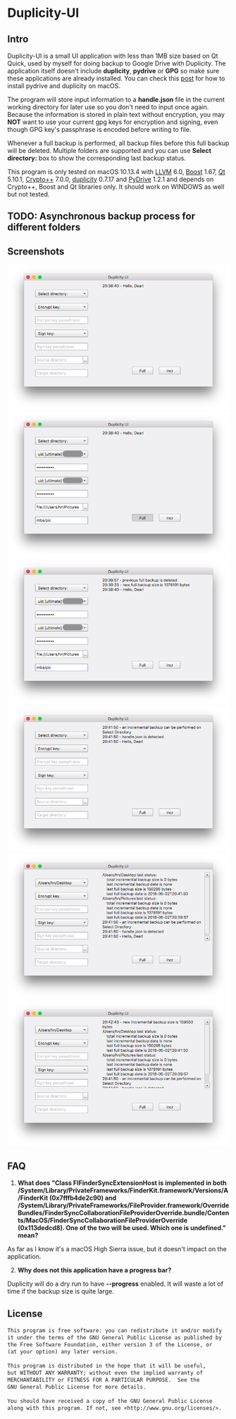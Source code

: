 # Duplicity-UI

## Intro

Duplicity-UI is a small UI application with less than 1MB size based on Qt Quick, used by myself for doing backup to Google Drive with Duplicity. The application itself doesn't include **duplicity**, **pydrive** or **GPG** so make sure these applications are already installed. You can check this [post](https://redplus.me/post/using-duplicity-with-google-drive-for-backup-on-macos/) for how to install pydrive and duplicity on macOS.

The program will store input information to a **handle.json** file in the current working directory for later use so you don't need to input once again. Because the information is stored in plain text without encryption, you may **NOT** want to use your current gpg keys for encryption and signing, even though GPG key's passphrase is encoded before writing to file.

Whenever a full backup is performed, all backup files before this full backup will be deleted. Multiple folders are supported and you can use **Select directory:** box to show the corresponding last backup status.

This program is only tested on macOS 10.13.4 with [LLVM](https://llvm.org/) 6.0, [Boost](https://www.boost.org/) 1.67, [Qt](https://www.qt.io/) 5.10.1, [Crypto++](https://www.cryptopp.com/) 7.0.0, [duplicity](http://duplicity.nongnu.org/) 0.7.17 and [PyDrive](https://github.com/gsuitedevs/PyDrive) 1.2.1 and depends on Crypto++, Boost and Qt libraries only. It should work on WINDOWS as well but not tested.

## TODO: Asynchronous backup process for different folders

## Screenshots

![start](img/start.png "start page")
![full_ing](img/full_ing.png "full backup is being performed")
![full_done](img/full_done.png "full backup is done")
![config](img/config.png "configuration file is reloaded")
![last_status](img/last_status.png "show last backup status")
![incr_done](img/incr_done.png "incremental backup is done")

## FAQ

1. **What does "Class FIFinderSyncExtensionHost is implemented in both /System/Library/PrivateFrameworks/FinderKit.framework/Versions/A/FinderKit (0x7fffb4de2c90) and /System/Library/PrivateFrameworks/FileProvider.framework/OverrideBundles/FinderSyncCollaborationFileProviderOverride.bundle/Contents/MacOS/FinderSyncCollaborationFileProviderOverride (0x113dedcd8). One of the two will be used. Which one is undefined." mean?**

As far as I know it's a macOS High Sierra issue, but it doesn't impact on the application.

2. **Why does not this application have a progress bar?**

Duplicity will do a dry run to have **--progress** enabled. It will waste a lot of time if the backup size is quite large.

## License

```
This program is free software: you can redistribute it and/or modify
it under the terms of the GNU General Public License as published by
the Free Software Foundation, either version 3 of the License, or
(at your option) any later version.

This program is distributed in the hope that it will be useful,
but WITHOUT ANY WARRANTY; without even the implied warranty of
MERCHANTABILITY or FITNESS FOR A PARTICULAR PURPOSE.  See the
GNU General Public License for more details.

You should have received a copy of the GNU General Public License
along with this program. If not, see <http://www.gnu.org/licenses/>.
```